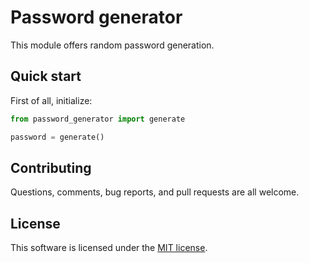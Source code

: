 # Password generator
This module offers random password generation.

## Quick start

First of all, initialize:

```python
from password_generator import generate

password = generate()
```

## Contributing

Questions, comments, bug reports, and pull requests are all welcome.

## License

This software is licensed under the [MIT license](./LICENSE).